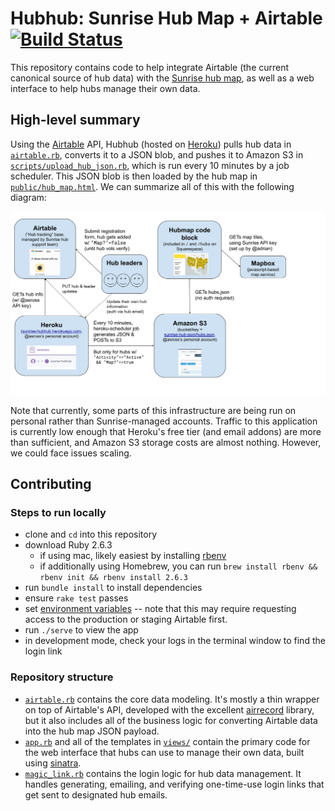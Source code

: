 # Hubhub: Sunrise Hub Map + Airtable [![Build Status](https://travis-ci.org/sunrisemovement/hubhub.svg?branch=master)](https://travis-ci.org/sunrisemovement/hubhub)

This repository contains code to help integrate Airtable (the current canonical source of hub data) with the [Sunrise hub map](https://www.sunrisemovement.org/hubs), as well as a web interface to help hubs manage their own data.

## High-level summary

Using the [Airtable](https://airtable.com/) API, Hubhub (hosted on [Heroku](https://www.heroku.com/)) pulls hub data in [`airtable.rb`](./airtable.rb), converts it to a JSON blob, and pushes it to Amazon S3 in [`scripts/upload_hub_json.rb`](./scripts/upload_hub_json.rb), which is run every 10 minutes by a job scheduler. This JSON blob is then loaded by the hub map in [`public/hub_map.html`](./public/hub_map.html). We can summarize all of this with the following diagram:

![diagram](./infra-diagram.png)

Note that currently, some parts of this infrastructure are being run on personal rather than Sunrise-managed accounts. Traffic to this application is currently low enough that Heroku's free tier (and email addons) are more than sufficient, and Amazon S3 storage costs are almost nothing. However, we could face issues scaling.

## Contributing

### Steps to run locally

- clone and `cd` into this repository
- download Ruby 2.6.3
    - if using mac, likely easiest by installing [rbenv](https://github.com/rbenv/rbenv)
    - if additionally using Homebrew, you can run `brew install rbenv && rbenv init && rbenv install 2.6.3`
- run `bundle install` to install dependencies
- ensure `rake test` passes
- set [environment variables](./.env.example) -- note that this may require requesting access to the production or staging Airtable first.
- run `./serve` to view the app
- in development mode, check your logs in the terminal window to find the login link

### Repository structure

- [`airtable.rb`](./airtable.rb) contains the core data modeling. It's mostly a thin wrapper on top of Airtable's API, developed with the excellent [airrecord](https://github.com/Sirupsen/airrecord) library, but it also includes all of the business logic for converting Airtable data into the hub map JSON payload.
- [`app.rb`](./app.rb) and all of the templates in [`views/`](./views/) contain the primary code for the web interface that hubs can use to manage their own data, built using [sinatra](http://sinatrarb.com/).
- [`magic_link.rb`](./magic_link.rb) contains the login logic for hub data management. It handles generating, emailing, and verifying one-time-use login links that get sent to designated hub emails.
